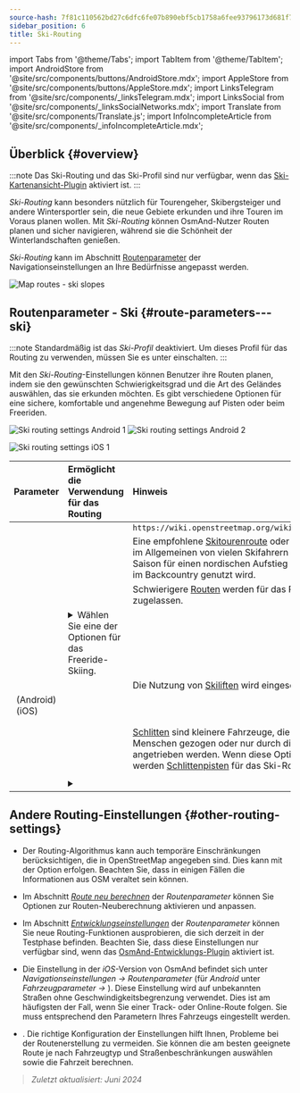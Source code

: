 ```yaml
---
source-hash: 7f81c110562bd27c6dfc6fe07b890ebf5cb1758a6fee93796173d681f752db77
sidebar_position: 6
title: Ski-Routing
---
```

import Tabs from '@theme/Tabs';
import TabItem from '@theme/TabItem';
import AndroidStore from '@site/src/components/buttons/AndroidStore.mdx';
import AppleStore from '@site/src/components/buttons/AppleStore.mdx';
import LinksTelegram from '@site/src/components/_linksTelegram.mdx';
import LinksSocial from '@site/src/components/_linksSocialNetworks.mdx';
import Translate from '@site/src/components/Translate.js';
import InfoIncompleteArticle from '@site/src/components/_infoIncompleteArticle.mdx';



## Überblick {#overview}

:::note
Das Ski-Routing und das Ski-Profil sind nur verfügbar, wenn das [Ski-Kartenansicht-Plugin](../../plugins/ski-maps.md) aktiviert ist.
:::

*Ski-Routing* kann besonders nützlich für Tourengeher, Skibergsteiger und andere Wintersportler sein, die neue Gebiete erkunden und ihre Touren im Voraus planen wollen. Mit *Ski-Routing* können OsmAnd-Nutzer Routen planen und sicher navigieren, während sie die Schönheit der Winterlandschaften genießen.

*Ski-Routing* kann im Abschnitt [Routenparameter](../guidance/navigation-settings.md#route-parameters) der Navigationseinstellungen an Ihre Bedürfnisse angepasst werden.

![Map routes - ski slopes](@site/static/img/navigation/routing/ski_routing_overview.png)


## Routenparameter - Ski {#route-parameters---ski}

:::note
Standardmäßig ist das *Ski-Profil* deaktiviert. Um dieses Profil für das Routing zu verwenden, müssen Sie es unter *<Translate android="true" ids="shared_string_menu,shared_string_settings,application_profiles"/>* einschalten.
:::

Mit den *Ski-Routing*-Einstellungen können Benutzer ihre Routen planen, indem sie den gewünschten Schwierigkeitsgrad und die Art des Geländes auswählen, das sie erkunden möchten. Es gibt verschiedene Optionen für eine sichere, komfortable und angenehme Bewegung auf Pisten oder beim Freeriden.

<Tabs groupId="operating-systems" queryString="current-os">

<TabItem value="android" label="Android">

![Ski routing settings Android 1](@site/static/img/navigation/routing/skiing_routing_1_andr.png) ![Ski routing settings Android 2](@site/static/img/navigation/routing/skiing_routing_2_andr.png)

</TabItem>

<TabItem value="ios" label="iOS">

![Ski routing settings iOS 1](@site/static/img/navigation/routing/skiing_routing_ios_1.png)

</TabItem>

</Tabs>

| Parameter | Ermöglicht die Verwendung für das Routing | Hinweis |
|:------------|:---------------|:---------------|
|*<Translate android="true" ids="routing_attr_allow_skating_only_name"/>* | <Translate android="true" ids="routing_attr_allow_skating_only_description"/> | `https://wiki.openstreetmap.org/wiki/Piste_Maps#Type` |
|*<Translate android="true" ids="app_mode_ski_touring"/>* | <Translate android="true" ids="routing_attr_piste_type_skitour_description"/> | Eine empfohlene [Skitourenroute](https://wiki.openstreetmap.org/wiki/Piste_Maps#Type) oder ein Gebiet, das im Allgemeinen von vielen Skifahrern während einer Saison für einen nordischen Aufstieg und eine Abfahrt im Backcountry genutzt wird. |
|*<Translate android="true" ids="routing_attr_allow_advanced_name"/>* | <Translate android="true" ids="routing_attr_allow_advanced_description"/> | Schwierigere [Routen](https://wiki.openstreetmap.org/wiki/Piste_Maps#Difficulty) werden für das Routing zugelassen. |
|*<Translate android="true" ids="routing_attr_freeride_policy_name"/>* | <details><summary> Wählen Sie eine der Optionen für das Freeride-Skiing. </summary>![Off piste Android](@site/static/img/navigation/routing/offpiste_android.png) </details> | |
|*<Translate android="true" ids="routing_attr_piste_type_downhill_name"/>* | <Translate android="true" ids="routing_attr_piste_type_downhill_description"/> | Die Nutzung von [Skiliften](https://wiki.openstreetmap.org/wiki/Piste_Maps#Ski_lifts) wird eingeschaltet |
|*<Translate android="true" ids="routing_attr_piste_type_nordic_name"/>*&nbsp;(Android) *<Translate ios="true" ids="routeInfo_piste_type_name"/>*&nbsp;(iOS) | <Translate android="true" ids="routing_attr_piste_type_nordic_description"/>| |
|*<Translate android="true" ids="routing_attr_allow_classic_only_name"/>* | <Translate android="true" ids="routing_attr_allow_classic_only_description"/>| |
|*<Translate android="true" ids="routing_attr_allow_expert_name"/>* | <Translate android="true" ids="routing_attr_allow_expert_description"/>| |
|*<Translate android="true" ids="routing_attr_piste_type_sled_name"/>* | <Translate android="true" ids="routing_attr_piste_type_sled_description"/> | [Schlitten](https://wiki.openstreetmap.org/wiki/Piste_Maps#Type) sind kleinere Fahrzeuge, die von einem Menschen gezogen oder nur durch die Schwerkraft angetrieben werden. Wenn diese Option aktiviert ist, werden [Schlittenpisten](https://wiki.openstreetmap.org/wiki/Piste_Maps#Type) für das Ski-Routing verwendet |
|*<Translate android="true" ids="routing_attr_allow_intermediate_name"/>* | <Translate android="true" ids="routing_attr_allow_intermediate_description"/>| |
|*<Translate android="true" ids="routing_attr_difficulty_preference_name"/>* | <details><summary> <Translate android="true" ids="routing_attr_difficulty_preference_description"/> </summary>![Off piste Android](@site/static/img/navigation/routing/offpiste_android.png) </details> | |


## Andere Routing-Einstellungen {#other-routing-settings}

- Der Routing-Algorithmus kann auch temporäre Einschränkungen berücksichtigen, die in OpenStreetMap angegeben sind. Dies kann mit der Option *[<Translate android="true" ids="temporary_conditional_routing"/>](../routing/osmand-routing.md#consider-temporary-limitations)* erfolgen. Beachten Sie, dass in einigen Fällen die Informationen aus OSM veraltet sein können.

- Im Abschnitt [*Route neu berechnen*](../../navigation/guidance/navigation-settings.md#recalculate-route) der *Routenparameter* können Sie Optionen zur Routen-Neuberechnung aktivieren und anpassen.

- Im Abschnitt [*Entwicklungseinstellungen*](../guidance/navigation-settings.md#development-settings) der *Routenparameter* können Sie neue Routing-Funktionen ausprobieren, die sich derzeit in der Testphase befinden. Beachten Sie, dass diese Einstellungen nur verfügbar sind, wenn das [OsmAnd-Entwicklungs-Plugin](../../plugins/development.md) aktiviert ist.

- Die Einstellung *[<Translate ios="true" ids="road_speeds"/>](../guidance/navigation-settings.md#road-speeds)* in der *iOS*-Version von OsmAnd befindet sich unter *Navigationseinstellungen → Routenparameter* (für *Android* unter *Fahrzeugparameter → [<Translate android="true" ids="default_speed_setting_title"/>](../guidance/navigation-settings.md#default-speed--road-speeds)*). Diese Einstellung wird auf unbekannten Straßen ohne Geschwindigkeitsbegrenzung verwendet. Dies ist am häufigsten der Fall, wenn Sie einer Track- oder Online-Route folgen. Sie muss entsprechend den Parametern Ihres Fahrzeugs eingestellt werden.

- *[<Translate ios="true" ids="vehicle_parameters"/>](../guidance/navigation-settings.md#vehicle-parameters)*. Die richtige Konfiguration der Einstellungen hilft Ihnen, Probleme bei der Routenerstellung zu vermeiden. Sie können die am besten geeignete Route je nach Fahrzeugtyp und Straßenbeschränkungen auswählen sowie die Fahrzeit berechnen.

> *Zuletzt aktualisiert: Juni 2024*